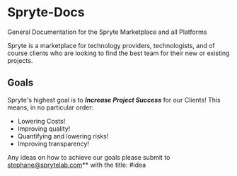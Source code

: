 # Spryte-Docs
General Documentation for the Spryte Marketplace and all Platforms

Spryte is a marketplace for technology providers, technologists, and of course clients who are looking to find the best team for their new or existing projects.

## Goals

Spryte's highest goal is to ***Increase Project Success*** for our Clients! This means, in no particular order:
- Lowering Costs!
- Improving quality!
- Quantifying and lowering risks!
- Improving transparency!

Any ideas on how to achieve our goals please submit to stephane@sprytelab.com** with the title: #idea


